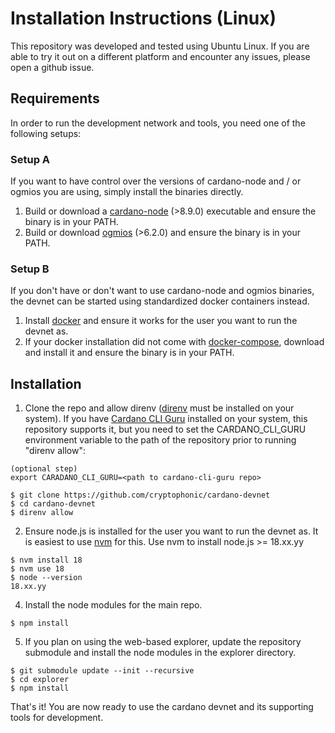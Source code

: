 # Installation Instructions (Linux)

This repository was developed and tested using Ubuntu Linux. If you are able to try it out on a different platform and encounter any issues, please open a github issue.

## Requirements

In order to run the development network and tools, you need one of the following setups:

### Setup A

If you want to have control over the versions of cardano-node and / or ogmios you are using, simply install the binaries directly.

1. Build or download a [cardano-node](https://github.com/IntersectMBO/cardano-node) (>8.9.0) executable and ensure the binary is in your PATH.
2. Build or download [ogmios](https://github.com/CardanoSolutions/ogmios) (>6.2.0) and ensure the binary is in your PATH.

### Setup B

If you don't have or don't want to use cardano-node and ogmios binaries, the devnet can be started using standardized docker containers instead.

1. Install [docker](https://docs.docker.com/engine/install/) and ensure it works for the user you want to run the devnet as.
2. If your docker installation did not come with [docker-compose](https://docs.docker.com/compose/install/), download and install it and ensure the binary is in your PATH.

## Installation

1. Clone the repo and allow direnv ([direnv](https://direnv.net/) must be installed on your system). If you have [Cardano CLI Guru](https://github.com/cryptophonic/cardano-cli-guru) installed on your system, this repository supports it, but you need to set the CARDANO_CLI_GURU environment variable to the path of the repository prior to running "direnv allow":

```
(optional step)
export CARADANO_CLI_GURU=<path to cardano-cli-guru repo>
```

```
$ git clone https://github.com/cryptophonic/cardano-devnet
$ cd cardano-devnet
$ direnv allow
```

2. Ensure node.js is installed for the user you want to run the devnet as. It is easiest to use [nvm](https://github.com/nvm-sh/nvm) for this. Use nvm to install node.js >= 18.xx.yy

```
$ nvm install 18
$ nvm use 18
$ node --version
18.xx.yy
```

4. Install the node modules for the main repo.

```
$ npm install
```
   
5. If you plan on using the web-based explorer, update the repository submodule and install the node modules in the explorer directory.

```
$ git submodule update --init --recursive
$ cd explorer
$ npm install
```

That's it! You are now ready to use the cardano devnet and its supporting tools for development.
